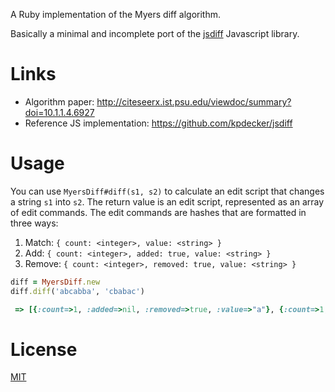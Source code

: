 A Ruby implementation of the Myers diff algorithm.

Basically a minimal and incomplete port of the [jsdiff](https://github.com/kpdecker/jsdiff) Javascript library.

# Links

* Algorithm paper: http://citeseerx.ist.psu.edu/viewdoc/summary?doi=10.1.1.4.6927
* Reference JS implementation: https://github.com/kpdecker/jsdiff

# Usage

You can use `MyersDiff#diff(s1, s2)` to calculate an edit script that changes a string `s1` into `s2`.
The return value is an edit script, represented as an array of edit commands.
The edit commands are hashes that are formatted in three ways:

1. Match: `{ count: <integer>, value: <string> }`
2. Add: `{ count: <integer>, added: true, value: <string> }`
3. Remove: `{ count: <integer>, removed: true, value: <string> }`

```.rb
diff = MyersDiff.new
diff.diff('abcabba', 'cbabac')

 => [{:count=>1, :added=>nil, :removed=>true, :value=>"a"}, {:count=>1, :added=>true, :removed=>nil, :value=>"c"}, {:count=>1, :value=>"b"}, {:count=>1, :added=>nil, :removed=>true, :value=>"c"}, {:count=>2, :value=>"ab"}, {:count=>1, :added=>nil, :removed=>true, :value=>"b"}, {:count=>1, :value=>"a"}, {:count=>1, :added=>true, :removed=>nil, :value=>"c"}]
```

# License

[MIT](https://opensource.org/licenses/MIT)

